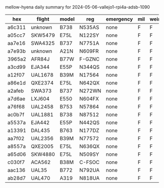 mellow-hyena daily summary for 2024-05-06-vallejo1-rpi4a-adsb-1090

|hex|flight|model|reg|emergency|mil|weirdo|
|--|--|--|--|--|--|--|
|a6c311|unknown|B738|N535AS|none|F|F|
|a05cc7|SKW5479|E75L|N122SY|none|F|F|
|aa7e16|SWA4325|B737|N7751A|none|F|F|
|a7e93b|unknown|A21N|N609FR|none|F|F|
|3965a2|AFR84J|B77W|F-GZNC|none|F|F|
|a3cd99|EJA344|E55P|N344QS|none|F|F|
|a12f07|UAL1678|B39M|N17564|none|F|F|
|a86e1d|QXE2374|E75L|N642QX|none|F|F|
|a2afeb|SWA373|B737|N272WN|none|F|F|
|a7d6ae|LXJ604|E550|N604FX|none|F|F|
|a76f68|UAL2458|B753|N57864|none|F|F|
|ac0b7f|UAL1881|B738|N87512|none|F|F|
|a5537a|EJA442|E55P|N442QS|none|F|F|
|a13391|DAL435|B763|N177DZ|none|F|F|
|aa7f02|UAL2356|B39M|N77572|none|F|F|
|a8557a|QXE2005|E75L|N636QX|none|F|F|
|a65d06|SKW4880|E75L|N509SY|none|F|F|
|c030f7|ACA562|B38M|C-FSOC|none|F|F|
|aac136|UAL35|B772|N792UA|none|F|F|
|ab28d7|UAL470|A319|N818UA|none|F|F|

